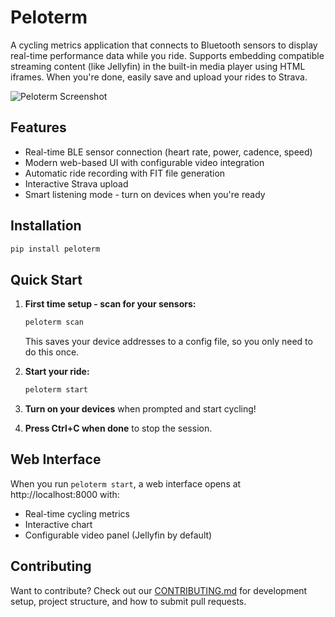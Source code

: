 # Peloterm

A cycling metrics application that connects to Bluetooth sensors to display real-time performance data while you ride. Supports embedding compatible streaming content (like Jellyfin) in the built-in media player using HTML iframes. When you're done, easily save and upload your rides to Strava.

![Peloterm Screenshot](https://github.com/amarder/peloterm/releases/download/v0.1.4/peloterm.png)

## Features

- Real-time BLE sensor connection (heart rate, power, cadence, speed)
- Modern web-based UI with configurable video integration
- Automatic ride recording with FIT file generation
- Interactive Strava upload
- Smart listening mode - turn on devices when you're ready

## Installation

```bash
pip install peloterm
```

## Quick Start

1. **First time setup - scan for your sensors:**
   ```bash
   peloterm scan
   ```
   This saves your device addresses to a config file, so you only need to do this once.

2. **Start your ride:**
   ```bash
   peloterm start
   ```

3. **Turn on your devices** when prompted and start cycling!

4. **Press Ctrl+C when done** to stop the session.

## Web Interface

When you run `peloterm start`, a web interface opens at http://localhost:8000 with:
- Real-time cycling metrics
- Interactive chart
- Configurable video panel (Jellyfin by default)

## Contributing

Want to contribute? Check out our [CONTRIBUTING.md](CONTRIBUTING.md) for development setup, project structure, and how to submit pull requests.
